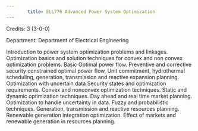 ```yaml
---
        title: ELL776 Advanced Power System Optimization
---
```

Credits: 3 (3-0-0)

Department: Department of Electrical Engineering

Introduction to power system optimization problems and linkages. Optimization basics and solution techniques for convex and non convex optimization problems. Basic Optimal power flow. Preventive and corrective security constrained optimal power flow, Unit commitment, hydrothermal scheduling, generation, transmission and reactive expansion planning. Optimization with uncertain data Security states and optimization requirements. Convex and nonconvex optimization techniques. Static and dynamic optimization techniques. Day ahead and real time market planning. Optimization to handle uncertainty in data. Fuzzy and probabilistic techniques. Generation, transmission and reactive resources planning. Renewable generation integration optimization. Effect of markets and renewable generation in resources planning.